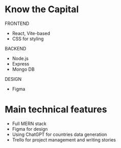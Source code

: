 # Know the Capital

FRONTEND

- React, Vite-based
- CSS for styling

BACKEND

- Node.js
- Express
- Mongo DB

DESIGN

- Figma

# Main technical features

- Full MERN stack
- Figma for design
- Using ChatGPT for countries data generation
- Trello for project management and writing stories

